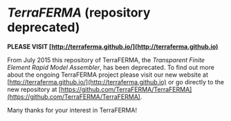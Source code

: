 # *TerraFERMA* (repository deprecated)

**PLEASE VISIT [http://terraferma.github.io/](http://terraferma.github.io)**

From July 2015 this repository of TerraFERMA, the *Transparent Finite Element Rapid Model Assembler*, has been deprecated.  To find
out more about the ongoing TerraFERMA project please visit our new website at
[http://terraferma.github.io/](http://terraferma.github.io) or go directly to the new repository at
[https://github.com/TerraFERMA/TerraFERMA](https://github.com/TerraFERMA/TerraFERMA).

Many thanks for your interest in TerraFERMA!

